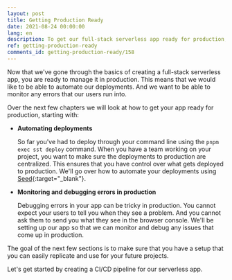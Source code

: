 ```yaml
---
layout: post
title: Getting Production Ready
date: 2021-08-24 00:00:00
lang: en
description: To get our full-stack serverless app ready for production, we'd want to automate our deployments. And we want to be able to monitor any errors that our users run into.
ref: getting-production-ready
comments_id: getting-production-ready/158
---
```


Now that we've gone through the basics of creating a full-stack serverless app, you are ready to manage it in production. This means that we would like to be able to automate our deployments. And we want to be able to monitor any errors that our users run into.

Over the next few chapters we will look at how to get your app ready for production, starting with:

- **Automating deployments**

  So far you've had to deploy through your command line using the `pnpm exec sst deploy` command. When you have a team working on your project, you want to make sure the deployments to production are centralized. This ensures that you have control over what gets deployed to production. We'll go over how to automate your deployments using [Seed](https://seed.run){:target="_blank"}.

- **Monitoring and debugging errors in production**

  Debugging errors in your app can be tricky in production. You cannot expect your users to tell you when they see a problem. And you cannot ask them to send you what they see in the browser console. We'll be setting up our app so that we can monitor and debug any issues that come up in production.

The goal of the next few sections is to make sure that you have a setup that you can easily replicate and use for your future projects.

Let's get started by creating a CI/CD pipeline for our serverless app.
